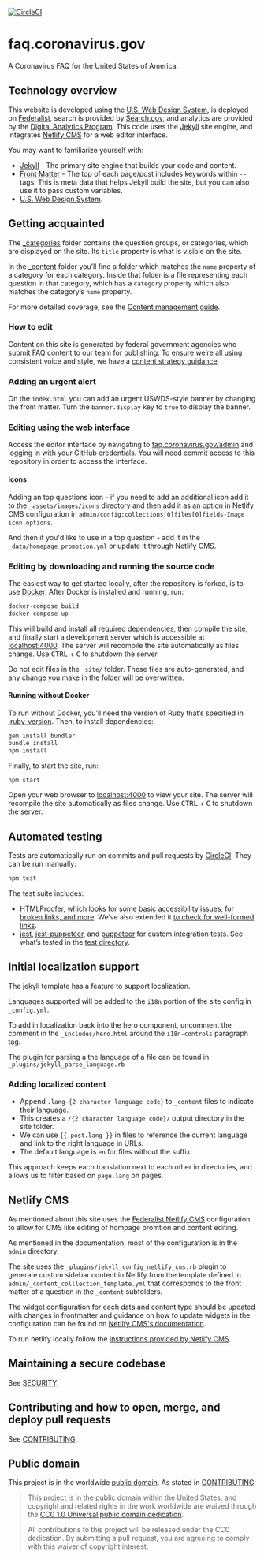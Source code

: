 [![CircleCI](https://circleci.com/gh/18F/cv_faq.svg?style=svg)](https://circleci.com/gh/18F/cv_faq)

# faq.coronavirus.gov

A Coronavirus FAQ for the United States of America.

## Technology overview

This website is developed using the [U.S. Web Design System](https://designsystem.digital.gov), is deployed on [Federalist](https://federalist.18f.gov/), search is provided by [Search.gov](https://search.gov/), and analytics are provided by the [Digital Analytics Program](https://digital.gov/guides/dap/). This code uses the [Jekyll](https://jekyllrb.com) site engine, and integrates [Netlify CMS](https://www.netlifycms.org/) for a web editor interface.

You may want to familiarize yourself with:

- [Jekyll](https://jekyllrb.com/docs/) - The primary site engine that builds your code and content.
- [Front Matter](https://jekyllrb.com/docs/frontmatter) - The top of each page/post includes keywords within `--` tags. This is meta data that helps Jekyll build the site, but you can also use it to pass custom variables.
- [U.S. Web Design System](https://designsystem.digital.gov).

## Getting acquainted

The [\_categories](_categories) folder contains the question groups, or categories, which are displayed on the site. Its `title` property is what is visible on the site.

In the [\_content](_content) folder you’ll find a folder which matches the `name` property of a category for each category. Inside that folder is a file representing each question in that category, which has a `category` property which also matches the category’s `name` property.

For more detailed coverage, see the [Content management guide](https://github.com/18F/cv_faq/wiki/Content-management-in-cv_faq).

### How to edit
Content on this site is generated by federal government agencies who submit FAQ content to our team for publishing. To ensure we’re all using consistent voice and style, we have a [content strategy guidance](https://github.com/18F/cv_faq/wiki/Content-strategy-guidance).

### Adding an urgent alert
On the `index.html` you can add an urgent USWDS-style banner by changing the front matter. Turn the `banner.display` key to `true` to display the banner.

### Editing using the web interface

Access the editor interface by navigating to [faq.coronavirus.gov/admin](https://faq.coronavirus.gov/admin/) and logging in with your GitHub credentials. You will need commit access to this repository in order to access the interface.

#### Icons
Adding an top questions icon - if you need to add an additional icon add it to the `_assets/images/icons` directory and then add it as an option in Netlify CMS configuration in `admin/config:collections[0]files[0]fields-Image icon.options`.

And then if you'd like to use in a top question - add it in the `_data/homepage_promotion.yml` or update it through Netlify CMS.

### Editing by downloading and running the source code

The easiest way to get started locally, after the repository is forked, is to use [Docker](https://www.docker.com/). After Docker is installed and running, run:

```bash
docker-compose build
docker-compose up
```

This will build and install all required dependencies, then compile the site, and finally start a development server which is accessible at [localhost:4000](http://localhost:4000/). The server will recompile the site automatically as files change. Use <kbd>CTRL</kbd> + <kbd>C</kbd> to shutdown the server.

Do not edit files in the `_site/` folder. These files are auto-generated, and any change you make in the folder will be overwritten.

#### Running without Docker

To run without Docker, you’ll need the version of Ruby that’s specified in [.ruby-version](.ruby-version). Then, to install dependencies:

```bash
gem install bundler
bundle install
npm install
```

Finally, to start the site, run:

```bash
npm start
```

Open your web browser to [localhost:4000](http://localhost:4000/) to view your site. The server will recompile the site automatically as files change. Use <kbd>CTRL</kbd> + <kbd>C</kbd> to shutdown the server.

## Automated testing

Tests are automatically run on commits and pull requests by [CircleCI](https://circleci.com/gh/18F/cv_faq). They can be run manually:

```bash
npm test
```

The test suite includes:

- [HTMLProofer](https://github.com/gjtorikian/html-proofer), which looks for [some basic accessibility issues, for broken links, and more](https://github.com/gjtorikian/html-proofer#whats-tested). We’ve also extended it [to check for well-formed links](htmlproofer/target_blank_checks.rb).
- [jest](https://jestjs.io/), [jest-puppeteer](https://github.com/smooth-code/jest-puppeteer), and [puppeteer](https://github.com/puppeteer/puppeteer) for custom integration tests. See what’s tested in the [test directory](test).

## Initial localization support
The jekyll template has a feature to support localization.

Languages supported will be added to the `i18n` portion of the site config in `_config.yml`. 

To add in localization back into the hero component, uncomment the comment in the `_includes/hero.html` around the `i18n-controls` paragraph tag.

The plugin for parsing a the  language of a file can be found in `_plugins/jekyll_parse_language.rb`

### Adding localized content
- Append `.lang-{2 character language code}` to `_content` files to indicate their language. 
- This creates a `/{2 character language code}/` output directory in the site folder.
- We can use `{{ post.lang }}` in files to reference the current language and link to the right language in URLs.
- The default language is `en` for files without the suffix.

This approach keeps each translation next to each other in directories, and allows us to filter based on `page.lang` on pages.


## Netlify CMS
As mentioned about this site uses the [Federalist Netlify CMS](https://federalist.18f.gov/documentation/getting-started-with-netlify-cms/) configuration to allow for CMS like editing of hompage promtion and content editing.

As mentioned in the documentation, most of the configuration is in the `admin` directory.

The site uses the `_plugins/jekyll_config_netlify_cms.rb` plugin to generate custom sidebar content in Netlify from the template defined in `admin/_content_colllection_template.yml` that corresponds to the front matter of a question in the `_content` subfolders.

The widget configuration for each data and content type should be updated with changes in frontmatter and guidance on how to update widgets in the configuration can be found on [Netlify CMS's documentation](https://www.netlifycms.org/docs/widgets/).

To run netlify locally follow the [instructions provided by Netlify CMS](https://www.netlifycms.org/docs/beta-features/).

## Maintaining a secure codebase

See [SECURITY](SECURITY.md).

## Contributing and how to open, merge, and deploy pull requests

See [CONTRIBUTING](CONTRIBUTING.md).

## Public domain

This project is in the worldwide [public domain](LICENSE.md). As stated in [CONTRIBUTING](CONTRIBUTING.md):

> This project is in the public domain within the United States, and copyright
> and related rights in the work worldwide are waived through the [CC0 1.0
> Universal public domain dedication](https://creativecommons.org/publicdomain/zero/1.0/).
>
> All contributions to this project will be released under the CC0 dedication.
> By submitting a pull request, you are agreeing to comply with this waiver of
> copyright interest.
